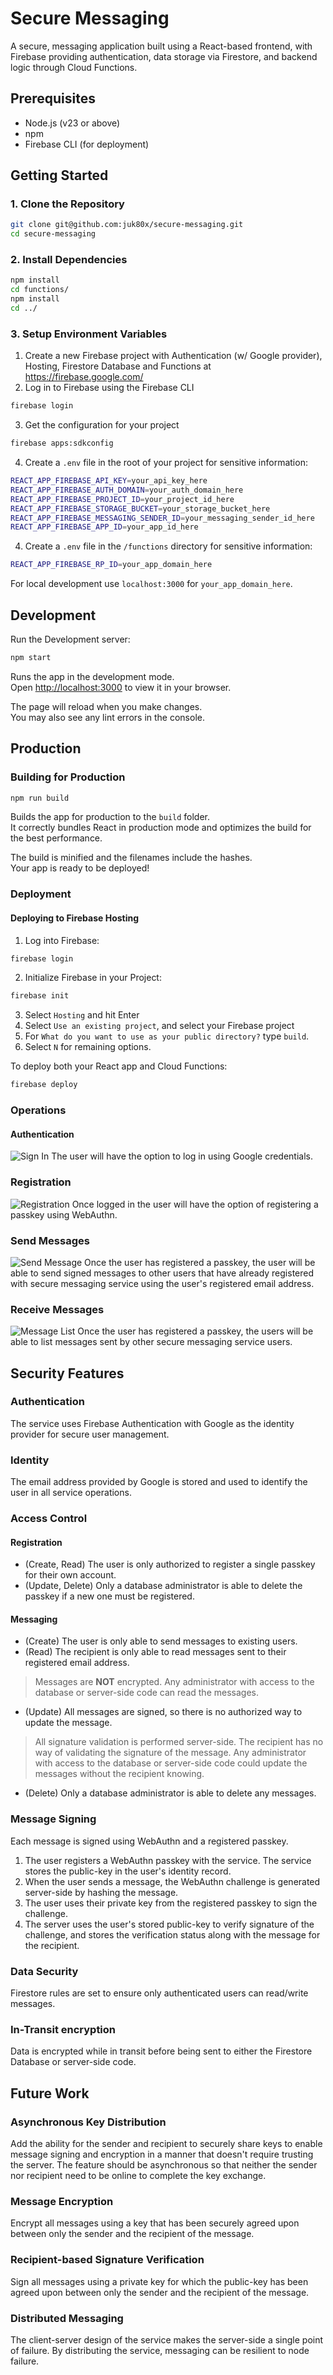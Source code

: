 # Secure Messaging

A secure, messaging application built using a React-based frontend, with Firebase providing authentication, data storage via Firestore, and backend logic through Cloud Functions.

## Prerequisites

- Node.js (v23 or above)
- npm
- Firebase CLI (for deployment)

## Getting Started

### 1. Clone the Repository
```bash
git clone git@github.com:juk80x/secure-messaging.git
cd secure-messaging
```

### 2. Install Dependencies
```bash
npm install
cd functions/
npm install
cd ../
```

### 3. Setup Environment Variables
1. Create a new Firebase project with Authentication (w/ Google provider), Hosting, Firestore Database and Functions at
   https://firebase.google.com/
2. Log in to Firebase using the Firebase CLI
```bash
firebase login
```
3. Get the configuration for your project
```bash
firebase apps:sdkconfig
```
4. Create a `.env` file in the root of your project for sensitive information:
```bash
REACT_APP_FIREBASE_API_KEY=your_api_key_here
REACT_APP_FIREBASE_AUTH_DOMAIN=your_auth_domain_here
REACT_APP_FIREBASE_PROJECT_ID=your_project_id_here
REACT_APP_FIREBASE_STORAGE_BUCKET=your_storage_bucket_here
REACT_APP_FIREBASE_MESSAGING_SENDER_ID=your_messaging_sender_id_here
REACT_APP_FIREBASE_APP_ID=your_app_id_here
```
4. Create a `.env` file in the `/functions` directory for sensitive information:
```bash
REACT_APP_FIREBASE_RP_ID=your_app_domain_here
```
For local development use `localhost:3000` for `your_app_domain_here`. 

## Development
Run the Development server:
```bash
npm start
```

Runs the app in the development mode.\
Open [http://localhost:3000](http://localhost:3000) to view it in your browser.

The page will reload when you make changes.\
You may also see any lint errors in the console.

## Production
### Building for Production
```bash
npm run build
```

Builds the app for production to the `build` folder.\
It correctly bundles React in production mode and optimizes the build for the best performance.

The build is minified and the filenames include the hashes.\
Your app is ready to be deployed!

### Deployment
#### Deploying to Firebase Hosting
1. Log into Firebase:
```bash
firebase login
```
2. Initialize Firebase in your Project:
```bash
firebase init
```
3. Select `Hosting` and hit Enter
4. Select `Use an existing project`, and select your Firebase project
5. For `What do you want to use as your public directory?` type `build`.
6. Select `N` for remaining options.

To deploy both your React app and Cloud Functions:
```bash
firebase deploy
```

### Operations
#### Authentication
![Sign In](https://raw.githubusercontent.com/juk80x/secure-messaging/master/docs/images/sign_in.png)
The user will have the option to log in using Google credentials.
### Registration
![Registration](https://raw.githubusercontent.com/juk80x/secure-messaging/master/docs/images/registration.png)
Once logged in the user will have the option of registering a passkey using WebAuthn.
### Send Messages
![Send Message](https://raw.githubusercontent.com/juk80x/secure-messaging/master/docs/images/send_message.png)
Once the user has registered a passkey, the user will be able to send signed messages
to other users that have already registered with secure messaging service using the
user's registered email address.
### Receive Messages
![Message List](https://raw.githubusercontent.com/juk80x/secure-messaging/master/docs/images/message_list.png)
Once the user has registered a passkey, the users will be able to list messages sent 
by other secure messaging service users.

## Security Features
### Authentication
The service uses Firebase Authentication with Google as the identity provider for secure user management.
### Identity
The email address provided by Google is stored and used to identify the user in all service operations.
### Access Control
#### Registration
- (Create, Read) The user is only authorized to register a single passkey for their own account.
- (Update, Delete) Only a database administrator is able to delete the passkey if a new one must be registered.
#### Messaging
- (Create) The user is only able to send messages to existing users.
- (Read) The recipient is only able to read messages sent to their registered email address.
> Messages are **NOT** encrypted. Any administrator with access to the database
or server-side code can read the messages.
- (Update) All messages are signed, so there is no authorized way to update the message.
> All signature validation is performed server-side. The recipient has no way of validating the signature
of the message. Any administrator with access to the database
or server-side code could update the messages without the recipient knowing.
- (Delete) Only a database administrator is able to delete any messages. 
### Message Signing
Each message is signed using WebAuthn and a registered passkey. 
1. The user registers a WebAuthn passkey with the service. The service stores the public-key in the user's identity record.
2. When the user sends a message, the WebAuthn challenge is generated server-side by hashing the message.
3. The user uses their private key from the registered passkey to sign the challenge.
4. The server uses the user's stored public-key to verify signature of the challenge, and stores the verification status 
along with the message for the recipient.
### Data Security 
Firestore rules are set to ensure only authenticated users can read/write messages.
### In-Transit encryption
Data is encrypted while in transit before being sent to either the Firestore Database or server-side code. 

## Future Work
### Asynchronous Key Distribution 
Add the ability for the sender and recipient to securely share keys to enable message signing
and encryption in a manner that doesn't require trusting the server. The feature should be 
asynchronous so that neither the sender nor recipient need to be online to complete the key exchange.
### Message Encryption
Encrypt all messages using a key that has been securely agreed upon between only the
sender and the recipient of the message.
### Recipient-based Signature Verification
Sign all messages using a private key for which the public-key has been agreed upon between only the
sender and the recipient of the message. 
### Distributed Messaging
The client-server design of the service makes the server-side a single point of failure. By
distributing the service, messaging can be resilient to node failure. 